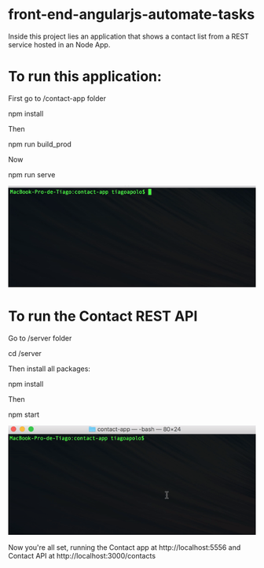 # front-end-angularjs-automate-tasks


Inside this project lies an application that shows a contact list from a REST service hosted in an Node App.

# To run this application:

First go to /contact-app folder

npm install

Then

npm run build_prod

Now

npm run serve

![alt tag](https://raw.githubusercontent.com/tiagoapolo/front-end-angularjs-automate-tasks/master/contact.gif)

# To run the Contact REST API

Go to /server folder

cd /server

Then install all packages:

npm install

Then 

npm start

![alt tag](https://raw.githubusercontent.com/tiagoapolo/front-end-angularjs-automate-tasks/master/node.gif)

Now you're all set, running the Contact app at http://localhost:5556 and Contact API at http://localhost:3000/contacts

